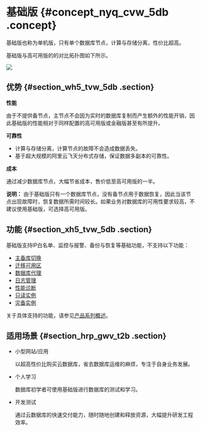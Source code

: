 # 基础版 {#concept_nyq_cvw_5db .concept}

基础版也称为单机版，只有单个数据库节点，计算与存储分离，性价比超高。

基础版与高可用版的的对比拓扑图如下所示。

![](http://static-aliyun-doc.oss-cn-hangzhou.aliyuncs.com/assets/img/7788/15339761661359_zh-CN.png)

## 优势 {#section_wh5_tvw_5db .section}

**性能**

由于不提供备节点，主节点不会因为实时的数据库复制而产生额外的性能开销，因此基础版的性能相对于同样配置的高可用版或金融版甚至有所提升。

**可靠性**

-   计算与存储分离，计算节点的故障不会造成数据丢失。
-   基于超大规模的阿里云飞天分布式存储，保证数据多副本的可靠性。

**成本**

通过减少数据库节点，大幅节省成本，售价低至高可用版的一半。

**说明：** 由于基础版只有一个数据库节点，没有备节点用于数据恢复，因此当该节点出现故障时，恢复数据所需时间较长。如果业务对数据库的可用性要求较高，不建议使用基础版，可选择高可用版。

## 功能 {#section_xh5_tvw_5db .section}

基础版支持IP白名单、监控与报警、备份与恢复等基础功能，不支持以下功能：

-   [主备库切换](../../../../cn.zh-CN/用户指南/实例管理/切换主备实例.md)
-   [迁移可用区](../../../../cn.zh-CN/用户指南/实例管理/迁移可用区.md)
-   [数据库代理](https://help.aliyun.com/document_detail/72253.html)
-   [日志管理](../../../../cn.zh-CN/用户指南/日志管理.md)
-   [性能诊断](../../../../cn.zh-CN/用户指南/性能优化.md)
-   [只读实例](../../../../cn.zh-CN/快速入门MySQL版/扩展实例/只读实例/只读实例简介.md)
-   [灾备实例](../../../../cn.zh-CN/快速入门MySQL版/扩展实例/灾备实例.md)

关于具体支持的功能，请参见[产品系列概述](cn.zh-CN/产品简介/产品系列/产品系列概述.md)。

## 适用场景 {#section_hrp_gwv_t2b .section}

-   小型网站/应用

    以超高性价比购买云数据库，省去数据库运维的麻烦，专注于自身业务发展。

-   个人学习

    数据库初学者可使用基础版进行数据库的测试和学习。

-   开发测试

    通过云数据库的快速交付能力，随时随地创建和释放资源，大幅提升研发工程效率。


